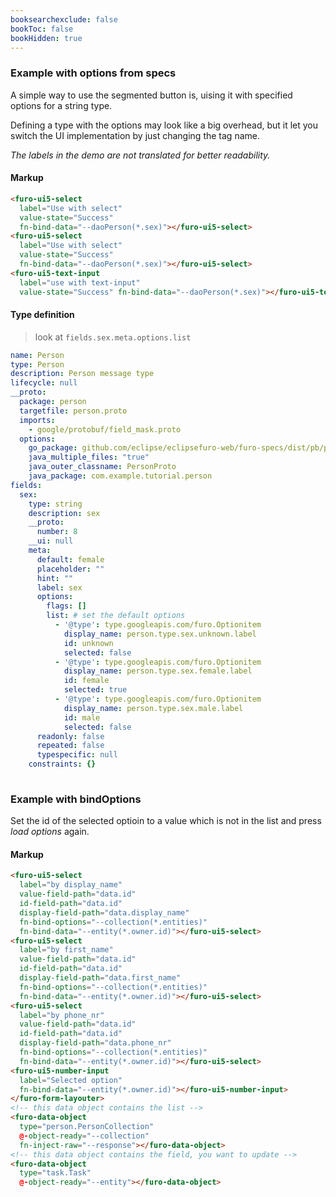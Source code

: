 ```yaml
---
booksearchexclude: false
bookToc: false
bookHidden: true
---
```


### Example with options from specs
A simple way to use the segmented button is, uising it with specified options for a string type.

Defining a type with the options may look like a big overhead, but it let you switch the UI implementation by just changing
the tag name.

*The labels in the demo are not translated for better readability.*

<script type="module" src="/init.js"></script>

<furo-demo-snippet>
<template>
<furo-form-layouter four>
<furo-ui5-select
  label="Use with select"
  value-state="Success" 
  fn-bind-data="--daoPerson(*.sex)">
  		<div slot="valueStateMessage">Information message. This is a <a href="#">Link</a>. Extra long text used as an information message. Extra long text used as an information message - 2. Extra long text used as an information message - 3.</div>
</furo-ui5-select>
<furo-ui5-select
  label="Use with select"
  fn-bind-data="--daoPerson(*.sex)"></furo-ui5-select>
<furo-ui5-text-input
  label="use with text-input"
  value-state="Success" fn-bind-data="--daoPerson(*.sex)"></furo-ui5-text-input>
</furo-form-layouter>
<furo-data-object type="person.Person" @-object-ready="--daoPerson"></furo-data-object>
</template>
</furo-demo-snippet>

#### Markup
```html
<furo-ui5-select
  label="Use with select"
  value-state="Success"
  fn-bind-data="--daoPerson(*.sex)"></furo-ui5-select>
<furo-ui5-select
  label="Use with select"
  value-state="Success"
  fn-bind-data="--daoPerson(*.sex)"></furo-ui5-select>
<furo-ui5-text-input
  label="use with text-input"
  value-state="Success" fn-bind-data="--daoPerson(*.sex)"></furo-ui5-text-input>
```

#### Type definition
> look at `fields.sex.meta.options.list`
```yaml
name: Person
type: Person
description: Person message type
lifecycle: null
__proto:
  package: person
  targetfile: person.proto
  imports:
    - google/protobuf/field_mask.proto
  options:
    go_package: github.com/eclipse/eclipsefuro-web/furo-specs/dist/pb/person;personpb
    java_multiple_files: "true"
    java_outer_classname: PersonProto
    java_package: com.example.tutorial.person
fields:
  sex:
    type: string
    description: sex
    __proto:
      number: 8
    __ui: null
    meta:
      default: female
      placeholder: ""
      hint: ""
      label: sex
      options:
        flags: []
        list: # set the default options
          - '@type': type.googleapis.com/furo.Optionitem
            display_name: person.type.sex.unknown.label
            id: unknown
            selected: false
          - '@type': type.googleapis.com/furo.Optionitem
            display_name: person.type.sex.female.label
            id: female
            selected: true
          - '@type': type.googleapis.com/furo.Optionitem
            display_name: person.type.sex.male.label
            id: male
            selected: false
      readonly: false
      repeated: false
      typespecific: null
    constraints: {}
    
```



### Example with bindOptions
Set the id of the selected optioin to a value which is not in the list and press *load options* again.

<furo-demo-snippet>
<template>
<button @-click="--read1">load options</button>
<furo-form-layouter one>
  <furo-ui5-select
    label="by display_name"
    value-field-path="data.id" 
    id-field-path="data.id" 
    display-field-path="data.display_name" 
    fn-bind-options="--collection(*.entities)" 
    fn-bind-data="--entity(*.owner.id)"></furo-ui5-select>
  <furo-ui5-select
    label="by first_name"
    value-field-path="data.id"
    id-field-path="data.id" 
    display-field-path="data.first_name" 
    fn-bind-options="--collection(*.entities)" 
    fn-bind-data="--entity(*.owner.id)"></furo-ui5-select>
  <furo-ui5-select 
    label="by phone_nr"
    value-field-path="data.id" 
    id-field-path="data.id" 
    display-field-path="data.phone_nr" 
    fn-bind-options="--collection(*.entities)" 
    fn-bind-data="--entity(*.owner.id)"></furo-ui5-select>
  <furo-ui5-number-input 
    label="Selected option" 
    fn-bind-data="--entity(*.owner.id)"></furo-ui5-number-input>
  </furo-form-layouter>
  <furo-data-object 
    type="person.PersonCollection"
    @-object-ready="--collection" 
    fn-inject-raw="--response"></furo-data-object>
  <furo-data-object 
    type="task.Task"
    @-object-ready="--entity"></furo-data-object>
  <furo-fetch-json
    fn-fetch="--read1"
    src="/mockdata/persons/list.json"
    @-data="--response"
    ></furo-fetch-json>
</template>
</furo-demo-snippet>

#### Markup
```html
<furo-ui5-select
  label="by display_name"
  value-field-path="data.id"
  id-field-path="data.id"
  display-field-path="data.display_name"
  fn-bind-options="--collection(*.entities)"
  fn-bind-data="--entity(*.owner.id)"></furo-ui5-select>
<furo-ui5-select
  label="by first_name"
  value-field-path="data.id"
  id-field-path="data.id"
  display-field-path="data.first_name"
  fn-bind-options="--collection(*.entities)"
  fn-bind-data="--entity(*.owner.id)"></furo-ui5-select>
<furo-ui5-select
  label="by phone_nr"
  value-field-path="data.id"
  id-field-path="data.id"
  display-field-path="data.phone_nr"
  fn-bind-options="--collection(*.entities)"
  fn-bind-data="--entity(*.owner.id)"></furo-ui5-select>
<furo-ui5-number-input
  label="Selected option"
  fn-bind-data="--entity(*.owner.id)"></furo-ui5-number-input>
</furo-form-layouter>
<!-- this data object contains the list -->
<furo-data-object
  type="person.PersonCollection"
  @-object-ready="--collection"
  fn-inject-raw="--response"></furo-data-object>
<!-- this data object contains the field, you want to update -->
<furo-data-object
  type="task.Task"
  @-object-ready="--entity"></furo-data-object>
```

